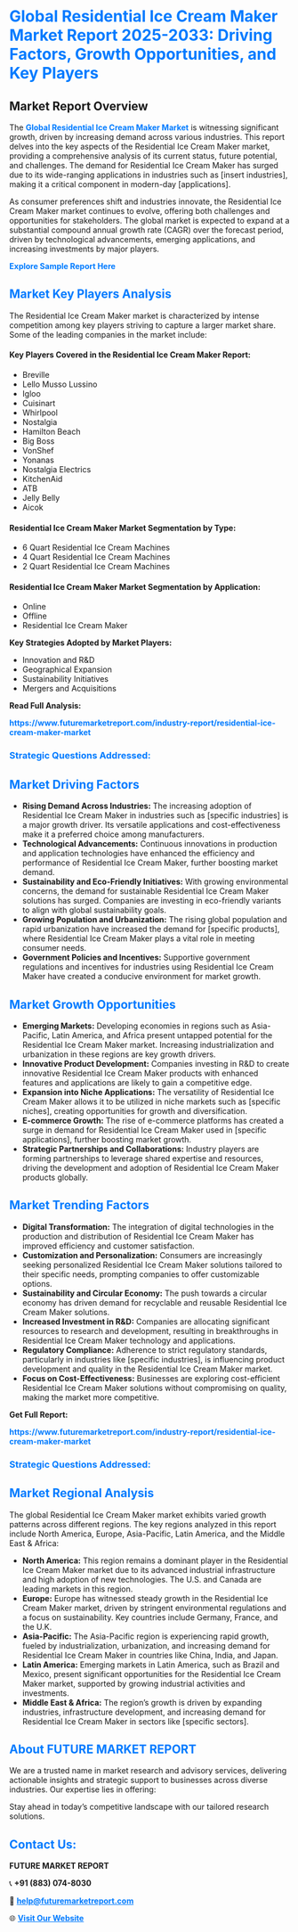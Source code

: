 <h1 style="color: #007BFF;">Global Residential Ice Cream Maker Market Report 2025-2033: Driving Factors, Growth Opportunities, and Key Players</h1>

<section id="overview">
<h2>Market Report Overview</h2>
<p>The <a href="https://www.futuremarketreport.com/industry-report/residential-ice-cream-maker-market" style="color: #007BFF; text-decoration: none;"><strong>Global Residential Ice Cream Maker Market</strong></a> is witnessing significant growth, driven by increasing demand across various industries. This report delves into the key aspects of the Residential Ice Cream Maker market, providing a comprehensive analysis of its current status, future potential, and challenges. The demand for Residential Ice Cream Maker has surged due to its wide-ranging applications in industries such as [insert industries], making it a critical component in modern-day [applications].</p>
<p>As consumer preferences shift and industries innovate, the Residential Ice Cream Maker market continues to evolve, offering both challenges and opportunities for stakeholders. The global market is expected to expand at a substantial compound annual growth rate (CAGR) over the forecast period, driven by technological advancements, emerging applications, and increasing investments by major players.</p>
</section>

<section id="overview">
<p><a href="https://www.futuremarketreport.com/request-sample/reportId=127971" style="color: #007BFF; text-decoration: none;"><strong>Explore Sample Report Here</strong></a></p>
</section>

<section id="key-players">
<h2 style="color: #007BFF;">Market Key Players Analysis</h2>
<p>The Residential Ice Cream Maker market is characterized by intense competition among key players striving to capture a larger market share. Some of the leading companies in the market include:</p>
<h4>Key Players Covered in the Residential Ice Cream Maker Report:</h4>
<ul><li>Breville</li><li>Lello Musso Lussino</li><li>Igloo</li><li>Cuisinart</li><li>Whirlpool</li><li>Nostalgia</li><li>Hamilton Beach</li><li>Big Boss</li><li>VonShef</li><li>Yonanas</li><li>Nostalgia Electrics</li><li>KitchenAid</li><li>ATB</li><li>Jelly Belly</li><li>Aicok</li></ul>
<h4>Residential Ice Cream Maker Market Segmentation by Type:</h4>
<ul><li>6 Quart Residential Ice Cream Machines</li><li>4 Quart Residential Ice Cream Machines</li><li>2 Quart Residential Ice Cream Machines</li></ul>

<h4>Residential Ice Cream Maker Market Segmentation by Application:</h4>
<ul><li>Online</li><li>Offline</li><li>Residential Ice Cream Maker</li></ul>
<p><strong>Key Strategies Adopted by Market Players:</strong></p>
<ul>
<li>Innovation and R&D</li>
<li>Geographical Expansion</li>
<li>Sustainability Initiatives</li>
<li>Mergers and Acquisitions</li>
</ul>
</section>

<section>
<p><strong>Read Full Analysis: </strong></p><a href="https://www.futuremarketreport.com/industry-report/residential-ice-cream-maker-market" style="color: #007BFF; text-decoration: none;"><strong>https://www.futuremarketreport.com/industry-report/residential-ice-cream-maker-market</strong></a>
<h3 style="color: #007BFF;">Strategic Questions Addressed:</h3>
</section>

<section id="driving-factors">
<h2 style="color: #007BFF;">Market Driving Factors</h2>
<ul>
<li><strong>Rising Demand Across Industries:</strong> The increasing adoption of Residential Ice Cream Maker in industries such as [specific industries] is a major growth driver. Its versatile applications and cost-effectiveness make it a preferred choice among manufacturers.</li>
<li><strong>Technological Advancements:</strong> Continuous innovations in production and application technologies have enhanced the efficiency and performance of Residential Ice Cream Maker, further boosting market demand.</li>
<li><strong>Sustainability and Eco-Friendly Initiatives:</strong> With growing environmental concerns, the demand for sustainable Residential Ice Cream Maker solutions has surged. Companies are investing in eco-friendly variants to align with global sustainability goals.</li>
<li><strong>Growing Population and Urbanization:</strong> The rising global population and rapid urbanization have increased the demand for [specific products], where Residential Ice Cream Maker plays a vital role in meeting consumer needs.</li>
<li><strong>Government Policies and Incentives:</strong> Supportive government regulations and incentives for industries using Residential Ice Cream Maker have created a conducive environment for market growth.</li>
</ul>
</section>

<section id="growth-opportunities">
<h2 style="color: #007BFF;">Market Growth Opportunities</h2>
<ul>
<li><strong>Emerging Markets:</strong> Developing economies in regions such as Asia-Pacific, Latin America, and Africa present untapped potential for the Residential Ice Cream Maker market. Increasing industrialization and urbanization in these regions are key growth drivers.</li>
<li><strong>Innovative Product Development:</strong> Companies investing in R&D to create innovative Residential Ice Cream Maker products with enhanced features and applications are likely to gain a competitive edge.</li>
<li><strong>Expansion into Niche Applications:</strong> The versatility of Residential Ice Cream Maker allows it to be utilized in niche markets such as [specific niches], creating opportunities for growth and diversification.</li>
<li><strong>E-commerce Growth:</strong> The rise of e-commerce platforms has created a surge in demand for Residential Ice Cream Maker used in [specific applications], further boosting market growth.</li>
<li><strong>Strategic Partnerships and Collaborations:</strong> Industry players are forming partnerships to leverage shared expertise and resources, driving the development and adoption of Residential Ice Cream Maker products globally.</li>
</ul>
</section>

<section id="trending-factors">
<h2 style="color: #007BFF;">Market Trending Factors</h2>
<ul>
<li><strong>Digital Transformation:</strong> The integration of digital technologies in the production and distribution of Residential Ice Cream Maker has improved efficiency and customer satisfaction.</li>
<li><strong>Customization and Personalization:</strong> Consumers are increasingly seeking personalized Residential Ice Cream Maker solutions tailored to their specific needs, prompting companies to offer customizable options.</li>
<li><strong>Sustainability and Circular Economy:</strong> The push towards a circular economy has driven demand for recyclable and reusable Residential Ice Cream Maker solutions.</li>
<li><strong>Increased Investment in R&D:</strong> Companies are allocating significant resources to research and development, resulting in breakthroughs in Residential Ice Cream Maker technology and applications.</li>
<li><strong>Regulatory Compliance:</strong> Adherence to strict regulatory standards, particularly in industries like [specific industries], is influencing product development and quality in the Residential Ice Cream Maker market.</li>
<li><strong>Focus on Cost-Effectiveness:</strong> Businesses are exploring cost-efficient Residential Ice Cream Maker solutions without compromising on quality, making the market more competitive.</li>
</ul>
</section>

<section>
<p><strong>Get Full Report: </strong></p><a href="https://www.futuremarketreport.com/industry-report/residential-ice-cream-maker-market" style="color: #007BFF; text-decoration: none;"><strong>https://www.futuremarketreport.com/industry-report/residential-ice-cream-maker-market</strong></a>
<h3 style="color: #007BFF;">Strategic Questions Addressed:</h3>
</section>


<section id="regional-analysis">
<h2 style="color: #007BFF;">Market Regional Analysis</h2>
<p>The global Residential Ice Cream Maker market exhibits varied growth patterns across different regions. The key regions analyzed in this report include North America, Europe, Asia-Pacific, Latin America, and the Middle East & Africa:</p>
<ul>
<li><strong>North America:</strong> This region remains a dominant player in the Residential Ice Cream Maker market due to its advanced industrial infrastructure and high adoption of new technologies. The U.S. and Canada are leading markets in this region.</li>
<li><strong>Europe:</strong> Europe has witnessed steady growth in the Residential Ice Cream Maker market, driven by stringent environmental regulations and a focus on sustainability. Key countries include Germany, France, and the U.K.</li>
<li><strong>Asia-Pacific:</strong> The Asia-Pacific region is experiencing rapid growth, fueled by industrialization, urbanization, and increasing demand for Residential Ice Cream Maker in countries like China, India, and Japan.</li>
<li><strong>Latin America:</strong> Emerging markets in Latin America, such as Brazil and Mexico, present significant opportunities for the Residential Ice Cream Maker market, supported by growing industrial activities and investments.</li>
<li><strong>Middle East & Africa:</strong> The region’s growth is driven by expanding industries, infrastructure development, and increasing demand for Residential Ice Cream Maker in sectors like [specific sectors].</li>
</ul>
</section>

<footer>
<h2 style="color: #007BFF;">About FUTURE MARKET REPORT</h2>
<p>We are a trusted name in market research and advisory services, delivering actionable insights and strategic support to businesses across diverse industries. Our expertise lies in offering:</p>

<p>Stay ahead in today’s competitive landscape with our tailored research solutions.</p>

<h2 style="color: #007BFF;">Contact Us:</h2>
<p><strong>FUTURE MARKET REPORT</strong></p>
<p>📞 <strong>+91 (883) 074-8030</strong></p>
<p>📧 <strong><a href="mailto:help@futuremarketreport.com" style="color: #007BFF;">help@futuremarketreport.com</a></strong></p>
<p>🌐 <strong><a href="https://www.futuremarketreport.com/" style="color: #007BFF;">Visit Our Website</a></strong></p>
</footer>